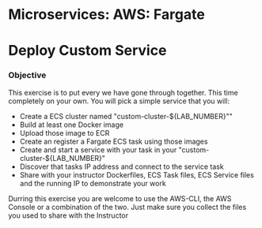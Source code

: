 # Microservices: AWS: Fargate
# Deploy Custom Service

### Objective

This exercise is to put every we have gone through together.  This time completely on your own.  You will pick a simple service that you will:

- Create a ECS cluster named "custom-cluster-${LAB_NUMBER}""
- Build at least one Docker image
- Upload those image to ECR
- Create an register a Fargate ECS task using those images
- Create and start a service with your task in your "custom-cluster-${LAB_NUMBER}"
- Discover that tasks IP address and connect to the service task
- Share with your instructor Dockerfiles, ECS Task files, ECS Service files and the running IP to demonstrate your work

Durring this exercise you are welcome to use the AWS-CLI, the AWS Console or a combination of the two.  Just make sure you collect the files you used to share with the Instructor
